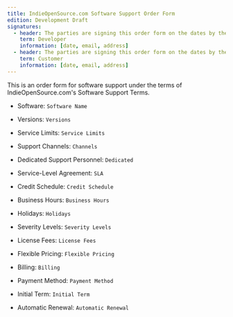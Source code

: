 ```yaml
---
title: IndieOpenSource.com Software Support Order Form
edition: Development Draft
signatures:
  - header: The parties are signing this order form on the dates by their signatures.
    term: Developer
    information: [date, email, address]
  - header: The parties are signing this order form on the dates by their signatures.
    term: Customer
    information: [date, email, address]
---
```


This is an order form for software support under the terms of IndieOpenSource.com's Software Support Terms.

- Software:  `Software Name`

- Versions:  `Versions` <!-- Optional, Default: Latest Generally Available -->

- Service Limits:  `Service Limits` <!-- Optional -->

- Support Channels:  `Channels` <!-- Default: E-Mail -->

- Dedicated Support Personnel:  `Dedicated` <!-- Default: No -->

- Service-Level Agreement:  `SLA` <!-- Optional, Default: None -->

- Credit Schedule:  `Credit Schedule` <!-- Optional, Default: None -->

- Business Hours:  `Business Hours` <!-- Optional, Default: Time zone of Developer's address -->

- Holidays:  `Holidays` <!-- Optional, Default: When banks stay closed in city nearest Developer's address -->

- Severity Levels:  `Severity Levels` <!-- Optional, Default: "Critical Support Requests" and "Regular Support Requests" as defined in terms -->

- License Fees:  `License Fees`

- Flexible Pricing:  `Flexible Pricing` <!-- Optional, Default: None -->

- Billing:  `Billing`

- Payment Method:  `Payment Method`

- Initial Term:  `Initial Term`

- Automatic Renewal: `Automatic Renewal` <!-- Optional, Default: None -->
